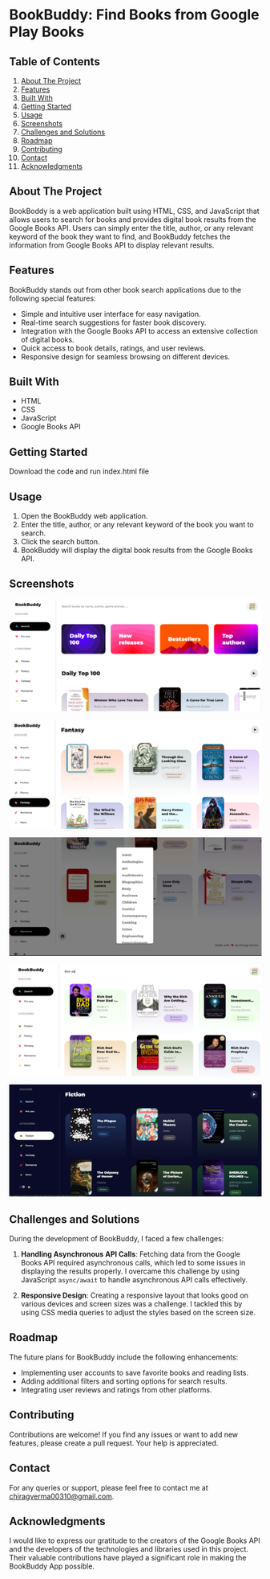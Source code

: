# BookBuddy: Find Books from Google Play Books

## Table of Contents
1. [About The Project](#about-the-project)
2. [Features](#features)
3. [Built With](#built-with)
4. [Getting Started](#getting-started)
5. [Usage](#usage)
6. [Screenshots](#screenshots)
7. [Challenges and Solutions](#challenges-and-solutions)
8. [Roadmap](#roadmap)
9. [Contributing](#contributing)
10. [Contact](#contact)
11. [Acknowledgments](#acknowledgments)

## About The Project
BookBoddy is a web application built using HTML, CSS, and JavaScript that allows users to search for books and provides digital book results from the Google Books API. Users can simply enter the title, author, or any relevant keyword of the book they want to find, and BookBuddy fetches the information from Google Books API to display relevant results.

## Features
BookBuddy stands out from other book search applications due to the following special features:

- Simple and intuitive user interface for easy navigation.
- Real-time search suggestions for faster book discovery.
- Integration with the Google Books API to access an extensive collection of digital books.
- Quick access to book details, ratings, and user reviews.
- Responsive design for seamless browsing on different devices.

## Built With
- HTML
- CSS
- JavaScript
- Google Books API

## Getting Started
Download the code and run index.html file

## Usage
1. Open the BookBuddy web application.
2. Enter the title, author, or any relevant keyword of the book you want to search.
3. Click the search button.
4. BookBuddy will display the digital book results from the Google Books API.

## Screenshots
![Home Page](./screenshots/1.png) 

![Different Sections](./screenshots/2.png)

![All Filters / Genres](./screenshots/3.png)

![Searching Books](./screenshots/4.png)

![Dark Mode](./screenshots/5.png)


## Challenges and Solutions
During the development of BookBuddy, I faced a few challenges:
1. **Handling Asynchronous API Calls**: Fetching data from the Google Books API required asynchronous calls, which led to some issues in displaying the results properly. I overcame this challenge by using JavaScript `async/await` to handle asynchronous API calls effectively.

2. **Responsive Design**: Creating a responsive layout that looks good on various devices and screen sizes was a challenge. I tackled this by using CSS media queries to adjust the styles based on the screen size.

## Roadmap
The future plans for BookBuddy include the following enhancements:
- Implementing user accounts to save favorite books and reading lists.
- Adding additional filters and sorting options for search results.
- Integrating user reviews and ratings from other platforms.

## Contributing
Contributions are welcome! If you find any issues or want to add new features, please create a pull request. Your help is appreciated.

## Contact
For any queries or support, please feel free to contact me at [chiragverma00310@gmail.com](mailto:chiragverma00310@gmail.com).

## Acknowledgments
I would like to express our gratitude to the creators of the Google Books API and the developers of the technologies and libraries used in this project. Their valuable contributions have played a significant role in making the BookBuddy App possible.
